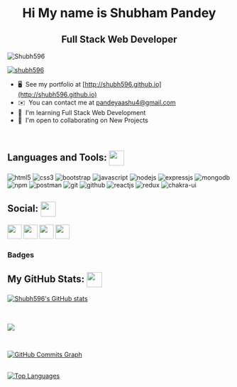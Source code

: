 <!-- Hi
![](https://user-images.githubusercontent.com/18350557/176309783-0785949b-9127-417c-8b55-ab5a4333674e.gif)My
name is Shubham Pandey
======================================================================================================================================
Full Stack Web Developer 
------------------------  -->
<h1 align="center" >Hi <img src="https://user-images.githubusercontent.com/18350557/176309783-0785949b-9127-417c-8b55-ab5a4333674e.gif" alt="">My
    name is Shubham Pandey</h1>
    <h2 align="center" >Full Stack Web Developer</h2>

<p align="left"> <img src="https://komarev.com/ghpvc/?username=shubh596&label=Profile%20views&color=0e75b6&style=flat" alt="Shubh596" /> </p>

<p align="left"> <a href="https://github.com/ryo-ma/github-profile-trophy"><img src="https://github-profile-trophy.vercel.app/?username=Shubh596" alt="shubh596" /></a> </p>

* 🖥️  See my portfolio at [http://shubh596.github.io](http://shubh596.github.io) 
* ✉️  You can contact me at [pandeyaashu4@gmail.com](mailto:pandeyaashu4@gmail.com) 
* 🧠  I'm learning Full Stack Web Development
 * 🤝  I'm open to collaborating on New Projects

 <br/>

<!-- ### Skills

<p align="left">
  <a
    href="https://developer.mozilla.org/en-US/docs/Web/JavaScript"
    target="_blank"
    rel="noreferrer">
    <img src="https://raw.githubusercontent.com/danielcranney/readme-generator/main/public/icons/skills/javascript-colored.svg"
      width="36"
      height="36"
      alt="JavaScript"
  /></a>
  <a href="https://www.typescriptlang.org/" target="_blank" rel="noreferrer"
    ><img
      src="https://raw.githubusercontent.com/danielcranney/readme-generator/main/public/icons/skills/typescript-colored.svg"
      width="36"
      height="36"
      alt="TypeScript"
  /></a>
  <a
    href="https://developer.mozilla.org/en-US/docs/Glossary/HTML5"
    target="_blank"
    rel="noreferrer"
    ><img
      src="https://raw.githubusercontent.com/danielcranney/readme-generator/main/public/icons/skills/html5-colored.svg"
      width="36"
      height="36"
      alt="HTML5"
  /></a>
  <a href="https://www.w3.org/TR/CSS/#css" target="_blank" rel="noreferrer"
    ><img
      src="https://raw.githubusercontent.com/danielcranney/readme-generator/main/public/icons/skills/css3-colored.svg"
      width="36"
      height="36"
      alt="CSS3"
  /></a>
  <a href="https://reactjs.org/" target="_blank" rel="noreferrer"
    ><img
      src="https://raw.githubusercontent.com/danielcranney/readme-generator/main/public/icons/skills/react-colored.svg"
      width="36"
      height="36"
      alt="React"
  /></a>
  <a href="https://redux.js.org/" target="_blank" rel="noreferrer"
    ><img
      src="https://raw.githubusercontent.com/danielcranney/readme-generator/main/public/icons/skills/redux-colored.svg"
      width="36"
      height="36"
      alt="Redux"
  /></a>
  <a href="https://getbootstrap.com/" target="_blank" rel="noreferrer"
    ><img
      src="https://raw.githubusercontent.com/danielcranney/readme-generator/main/public/icons/skills/bootstrap-colored.svg"
      width="36"
      height="36"
      alt="Bootstrap"
  /></a>
  <a href="https://nodejs.org/en/" target="_blank" rel="noreferrer"
    ><img
      src="https://raw.githubusercontent.com/danielcranney/readme-generator/main/public/icons/skills/nodejs-colored.svg"
      width="36"
      height="36"
      alt="NodeJS"
  /></a>
  <a href="https://expressjs.com/" target="_blank" rel="noreferrer"
    ><img
      src="https://raw.githubusercontent.com/danielcranney/readme-generator/main/public/icons/skills/express-colored.svg"
      width="36"
      height="36"
      alt="Express"
  /></a>
  <a href="https://www.mongodb.com/" target="_blank" rel="noreferrer"
    ><img
      src="https://raw.githubusercontent.com/danielcranney/readme-generator/main/public/icons/skills/mongodb-colored.svg"
      width="36"
      height="36"
      alt="MongoDB"
  /></a>
</p> -->
<h2 align="left">Languages and Tools:  <img src = "https://raw.githubusercontent.com/rahulbanerjee26/githubProfileReadmeGenerator/main/gifs/code.gif" width = 34px height=34px align="center"> </h2>

<p> 
   <img src="https://img.shields.io/badge/HTML5-E34F26?style=for-the-badge&logo=html5&logoColor=white" alt="html5" />
    <img src="https://img.shields.io/badge/CSS3-1572B6?style=for-the-badge&logo=css3&logoColor=white" alt="css3" />
    <img src="https://img.shields.io/badge/Bootstrap-563D7C?style=for-the-badge&logo=bootstrap&logoColor=white" alt="bootstrap" />
    <img src="https://img.shields.io/badge/JavaScript-323330?style=for-the-badge&logo=javascript&logoColor=F7DF1E" alt="javascript" />
    <img src="https://img.shields.io/badge/Node.js-339933?style=for-the-badge&logo=nodedotjs&logoColor=white" alt="nodejs" />
    <img src="https://img.shields.io/badge/Express.js-000000?style=for-the-badge&logo=express&logoColor=white" alt="expressjs" />
    <img src="https://img.shields.io/badge/MongoDB-4EA94B?style=for-the-badge&logo=mongodb&logoColor=white" alt="mongodb" />
    <img src="https://img.shields.io/badge/npm-CB3837?style=for-the-badge&logo=npm&logoColor=white" alt="npm" />
    <img src="https://img.shields.io/badge/Postman-FF6C37?style=for-the-badge&logo=Postman&logoColor=white" alt="postman" />
    <img src="https://img.shields.io/badge/Git-f44d27?style=for-the-badge&logo=git&logoColor=white" alt="git" />
    <img src="https://img.shields.io/badge/GitHub-100000?style=for-the-badge&logo=github&logoColor=white" alt="github" />
    <img src="https://img.shields.io/badge/React-20232A?style=for-the-badge&logo=react&logoColor=61DAFB" alt="reactjs" />
    <img src="https://img.shields.io/badge/Redux-593D88?style=for-the-badge&logo=redux&logoColor=white" alt="redux" />
  <img src="https://img.shields.io/badge/Chakra%20UI-3bc7bd?style=for-the-badge&logo=chakraui&logoColor=white" alt="chakra-ui" />
 <!-- <img src="https://img.shields.io/badge/styled--components-DB7093?style=for-the-badge&logo=styled-components&logoColor=white" alt="styled-components" />
 <img alt="Prettier" src="https://img.shields.io/badge/-Prettier-F7B93E?style=flat-square&logo=prettier&logoColor=white" height="25px"/>
  <img alt="Heroku" src="https://img.shields.io/badge/-Heroku-430098?style=flat-square&logo=heroku&logoColor=white" height="25px"/> -->
  
  
  
 </p>

 <h2 align="left">Social:  <img src = "https://raw.githubusercontent.com/rahulbanerjee26/githubProfileReadmeGenerator/main/gifs/code.gif" width = 34px height=34px align="center"> </h2>

<p align="left">
  <a
    href="https://codesandbox.io/u/pandeyaashu4"
    target="_blank"
    rel="noreferrer">
    <img src="https://raw.githubusercontent.com/danielcranney/readme-generator/main/public/icons/socials/codesandbox.svg"
      width="32"
      height="32"
  /></a>
  <a href="https://www.github.com/Shubh596" target="_blank" rel="noreferrer"
    ><img
      src="https://raw.githubusercontent.com/danielcranney/readme-generator/main/public/icons/socials/github.svg"
      width="32"
      height="32"
  /></a>
  <a
    href="https://www.linkedin.com/in/shubham596"
    target="_blank"
    rel="noreferrer"
    ><img
      src="https://raw.githubusercontent.com/danielcranney/readme-generator/main/public/icons/socials/linkedin.svg"
      width="32"
      height="32"
  /></a>
  <a
    href="https://www.twitter.com/pandeyaashu1111"
    target="_blank"
    rel="noreferrer"
    ><img
      src="https://raw.githubusercontent.com/danielcranney/readme-generator/main/public/icons/socials/twitter.svg"
      width="32"
      height="32"
  /></a>
</p>

### Badges

<!-- <b>My GitHub Stats</b> -->
<h2 align="left">My GitHub Stats:  <img src = "https://raw.githubusercontent.com/rahulbanerjee26/githubProfileReadmeGenerator/main/gifs/code.gif" width = 34px height=34px align="center"> </h2>


<a href="http://www.github.com/Shubh596">
<img align="center" src="https://github-readme-stats.vercel.app/api?username=Shubh596&show_icons=true&hide=&count_private=true&title_color=00cccc&text_color=ffffff&icon_color=f97316&bg_color=190033&hide_border=true&show_icons=true"
    alt="Shubh596's GitHub stats"/></a>

</br>
</br>
</br>

<a href="http://www.github.com/Shubh596"><img align="center"
    src="https://github-readme-streak-stats.herokuapp.com/?user=Shubh596&stroke=ffffff&background=190033&ring=00cccc&fire=00cccc&currStreakNum=ffffff&currStreakLabel=00cccc&sideNums=ffffff&sideLabels=ffffff&dates=ffffff&hide_border=true"/></a>

</br>

<a href="http://www.github.com/Shubh596"><img align="center" 
    src="https://activity-graph.herokuapp.com/graph?username=Shubh596&bg_color=190033&color=ffffff&line=00cccc&point=000000&area_color=00cccc&area=true&hide_border=true&custom_title=GitHub%20Commits%20Graph"
    alt="GitHub Commits Graph"/></a>
</br>
   </br>

<a href="https://github.com/Shubh596" align="center"><img 
    src="https://github-readme-stats.vercel.app/api/top-langs/?username=Shubh596&langs_count=10&title_color=00cccc&text_color=FFFFFF&icon_color=f97316&bg_color=190033&hide_border=true&locale=en&custom_title=Top%20%Languages"
    alt="Top Languages"/></a>
